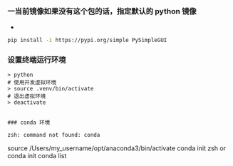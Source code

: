 


### 一当前镜像如果没有这个包的话，指定默认的 python 镜像
- 
```bash
pip install -i https://pypi.org/simple PySimpleGUI
```
### 设置终端运行环境
``` 
> python
# 使用开发虚拟环境
> source .venv/bin/activate
# 退出虚拟环境
> deactivate


### conda 环境

zsh: command not found: conda
```
source /Users/my_username/opt/anaconda3/bin/activate
conda init zsh or conda init
conda list


```
